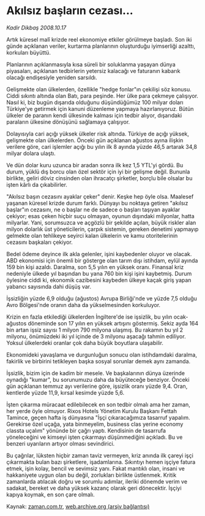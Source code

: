 # Akılsız başların cezası...

*Kadir Dikbaş 2008.10.17*

<tr><td class="metin" colspan="2" style="padding-top: 20px; padding-left: 5px; padding-right: 10px;">Artık küresel malî krizde reel ekonomiye etkiler görülmeye başladı. Son iki günde açıklanan veriler, kurtarma planlarının oluşturduğu iyimserliği azalttı, korkuları büyüttü.</td></tr><tr><td class="metin" colspan="2" style="padding-top: 20px; padding-left: 5px; padding-right: 10px;"><p> Planlarının açıklanmasıyla kısa süreli bir soluklanma yaşayan dünya piyasaları, açıklanan tedbirlerin yetersiz kalacağı ve faturanın kabarık olacağı endişesiyle yeniden sarsıldı.
<p> Gelişmekte olan ülkelerden, özellikle "hedge fonlar"ın çekilişi söz konusu. Ciddi sıkıntı altında olan Batı, para peşinde. Her ülke para çekmeye çalışıyor. Nasıl ki, biz bugün dışarıda olduğunu düşündüğümüz 100 milyar doları Türkiye'ye getirmek için kanuni düzenleme yapmaya hazırlanıyoruz. Bütün ülkeler de paranın kendi ülkesinde kalması için tedbir alıyor, dışarıdaki paraların ülkesine dönüşünü sağlamaya çalışıyor.
<p> Dolayısıyla cari açığı yüksek ülkeler risk altında. Türkiye de açığı yüksek, gelişmekte olan ülkelerden. Önceki gün açıklanan ağustos ayına ilişkin verilere göre, cari işlemler açığı bu yılın ilk 8 ayında yüzde 46,5 artarak 34,8 milyar dolara ulaştı. 
<p> Ve dün dolar kuru uzunca bir aradan sonra ilk kez 1,5 YTL'yi gördü. Bu durum, yüklü dış borcu olan özel sektör için iyi bir gelişme değil. Bununla birlikte, geliri döviz cinsinden olan ihracatçı şirketler, borçlu bile olsalar bu işten kârlı da çıkabilirler.
<p> "Akılsız başın cezasını ayaklar çeker" denir. Keşke hep öyle olsa. Maalesef yaşanan küresel krizde durum farklı. Dünyayı bu noktaya getiren "akılsız başlar"ın cezasını, ne o başlar ne de sadece o başları taşıyan ayaklar çekiyor; esas çeken hiçbir suçu olmayan, oyunun dışındaki milyonlar, hatta milyarlar. Yani, sorumsuzca ve açgözlü bir şekilde açılan, büyük riskler alan milyon dolarlık üst yöneticilerin, çarpık sistemin, gereken denetimi yapmayıp gelmekte olan tehlikeye seyirci kalan ülkelerin ve kamu otoritelerinin cezasını başkaları çekiyor.
<p> Bedel ödeme deyince ilk akla gelenler, işini kaybedenler oluyor ve olacak. ABD ekonomisi için önemli bir gösterge olan tarım dışı istihdam, eylül ayında 159 bin kişi azaldı. Daralma, son 5,5 yılın en yüksek oranı. Finansal kriz nedeniyle ülkede yıl başından bu yana 760 bin kişi işini kaybetmiş. Durum öylesine ciddi ki, ekonomik cazibesini kaybeden ülkeye kaçak giriş yapan yabancı sayısında dahi düşüş var. 
<p> İşsizliğin yüzde 6,9 olduğu (ağustos) Avrupa Birliği'nde ve yüzde 7,5 olduğu Avro Bölgesi'nde oranın daha da yükselmesinden korkuluyor. 
<p> Krizin en fazla etkilediği ülkelerden İngiltere'de ise işsizlik, bu yılın ocak-ağustos döneminde son 17 yılın en yüksek artışını göstermiş. Sekiz ayda 164 bin artan işsiz sayısı 1 milyon 790 milyona ulaşmış. Bu rakamın bu yıl 2 milyonu, önümüzdeki iki yıl içinde de 3 milyonu aşacağı tahmin ediliyor. Yoksul ülkelerdeki oranlar çok daha büyük boyutlara ulaşabilir.
<p> Ekonomideki yavaşlama ve durgunluğun sonucu olan istihdamdaki daralma, fakirlik ve birbirini tetikleyen başka sosyal sorunlar demek aynı zamanda.
<p> İşsizlik, bizim için de kadim bir mesele. Ve başkalarının dünya üzerinde oynadığı "kumar", bu sorunumuzu daha da büyüteceğe benziyor. Önceki gün açıklanan temmuz ayı verilerine göre, işsizlik oranı yüzde 9,4. Oran, kentlerde yüzde 11,9, kırsal kesimde yüzde 5,6. 
<p> İşten çıkarma müracaat edilebilecek en son tedbir olmalı ama her zaman, her yerde öyle olmuyor. Rixos Hotels Yönetim Kurulu Başkanı Fettah Tamince, geçen hafta iş dünyasına "İşçi çıkaracağımıza tasarruf yapalım. Gerekirse özel uçağa, yata binmeyelim, business clas yerine economy classta uçalım" yönünde bir çağrı yaptı. Kendisinin de tasarrufa yöneleceğini ve kimseyi işten çıkarmayı düşünmediğini açıkladı. Bu ve benzeri uyarıların artıyor olması sevindirici.
<p> Bu çağrılar, lüksten hiçbir zaman taviz vermeyen, kriz anında ilk çareyi işçi çıkarmakta bulan bazı şirketlere, işadamlarına. Sıkıntıyı hemen işçiye fatura etmek, işin kolay, bencil ve sevimsiz yanı. Fakat mantıklı olan, insani ve hakkaniyete uygun olan bu değil, zorlukları birlikte üstlenmek. Kritik zamanlarda atılacak doğru ve sorumlu adımlar, ileriki dönemde verim ve sadakat, bereket ve daha yüksek kazanç olarak geri dönecektir. İşçiyi kapıya koymak, en son çare olmalı.<br/></p></p></p></p></p></p></p></p></p></p></p></p></td></tr>

Kaynak: [zaman.com.tr](http://zaman.com.tr/yazar.do?yazino=750207), [web.archive.org (arşiv bağlantısı)](http://web.archive.org/web/20081018060751/http://zaman.com.tr:80/yazar.do?yazino=750207)
